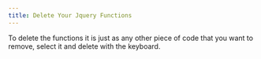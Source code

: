```yaml
---
title: Delete Your Jquery Functions
---
```

To delete the functions it is just as any other piece of code that you want to remove, select it and delete with the keyboard.